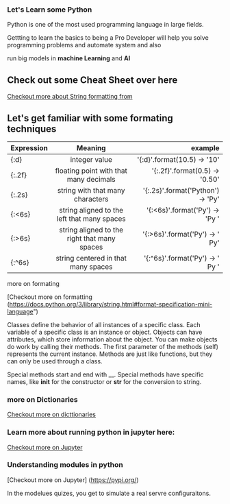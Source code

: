 ### Let's Learn some Python

Python is one of the most used programming language in large fields.

Gettting to learn the basics to being a Pro Developer will help you solve programming problems and automate system and also 

run big models in **machine Learning** and **AI**

## Check out some Cheat Sheet over here

[Checkout more about String formatting from](https://docs.python.org/3/library/stdtypes.html#string-methods)

## Let's get familiar with some formating techniques


| Expression    |    Meaning    |         example              |
| ------------- |:-------------:| ---------------------------: | 	
| {:d}          | integer value                                | '{:d}'.format(10.5) → '10'
| {:.2f}        | floating point with that many decimals       | '{:.2f}'.format(0.5) → '0.50'
| {:.2s}        | string with that many characters             | '{:.2s}'.format('Python') → 'Py'
| {:<6s}        | string aligned to the left that many spaces  | '{:<6s}'.format('Py') → 'Py    '
| {:>6s}        | string aligned to the right that many spaces | '{:>6s}'.format('Py') → '    Py'
| {:^6s}        | string centered in that many spaces          | '{:^6s}'.format('Py') → '  Py '

more on formating 

[Checkout more on formatting (https://docs.python.org/3/library/string.html#format-specification-mini-language")

Classes define the behavior of all instances of a specific class.
Each variable of a specific class is an instance or object.
Objects can have attributes, which store information about the object.
You can make objects do work by calling their methods.
The first parameter of the methods (self) represents the current instance.
Methods are just like functions, but they can only be used through a class.


Special methods start and end with __.
Special methods have specific names, like __init__ for the constructor or __str__ for the conversion to string.

### more on Dictionaries 

[Checkout more on dicttionaries ](https://docs.python.org/3/library/stdtypes.html#mapping-types-dict)


### Learn more about running python in jupyter here:

[Checkout more on Jupyter ](https://www.datacamp.com/community/tutorials/tutorial-jupyter-notebook )


### Understanding modules in python

[Checkout more on Jupyter] (https://pypi.org/)

In the modelues quizes, you get to simulate a real servre configuraitons. 







